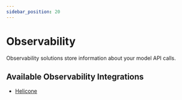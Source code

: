 ```yaml
---
sidebar_position: 20
---
```


# Observability

Observability solutions store information about your model API calls.

## Available Observability Integrations

- [Helicone](/integration/observability/helicone)
